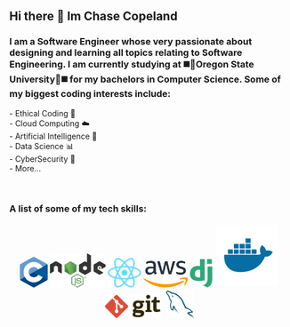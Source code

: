 ## Hi there 👋 Im Chase Copeland 

<h3> I am a Software Engineer whose very passionate about designing and learning all topics relating to Software Engineering. I am currently studying at ◼️🔶Oregon State University🔶◼️ for my bachelors in Computer Science. Some of my biggest coding interests include: </h3>
<p>
  <div>- Ethical Coding 🤲</div>
  <div>- Cloud Computing ☁️</div>
  <div>- Artificial Intelligence 🤖</div>
  <div>- Data Science 📊</div>
  <div>- CyberSecurity 🔐</div>
  <div>- More...</div>
</p>

<br>

### A list of some of my tech skills:

<p align="center">
  <img title="C Language" alt="C/C++" src="https://github.com/chasec22/chasec22/blob/main/assets/C_Programming_Language.svg" width=50 >
  <img title="Node" alt="Node" src="https://github.com/chasec22/chasec22/blob/main/assets/Node.js_logo.svg" width=100> 
  <img title="React" alt="React" src="https://github.com/chasec22/chasec22/blob/main/assets/React-icon.svg" width=60> 
  <img title="AWS" alt="AWS" src="https://github.com/chasec22/chasec22/blob/main/assets/aws.svg" width=80> 
  <img title="Django" alt="Django" src="https://github.com/chasec22/chasec22/blob/main/assets/django.svg" width=40> 
  <img title="Docker" alt="Docker" src="https://github.com/chasec22/chasec22/blob/main/assets/docker-svgrepo-com.svg" width=110 style="margin:3px;">
  <img title="Git" alt="Git" src="https://github.com/chasec22/chasec22/blob/main/assets/git.svg" width=100 style="margin:3px;">
  <img title="MySQL" alt="MySQL" src="https://github.com/chasec22/chasec22/blob/main/assets/mysql.svg" width=50 style="margin:3px;">
</p>

<!--
**chasec22/chasec22** is a ✨ _special_ ✨ repository because its `README.md` (this file) appears on your GitHub profile.

Here are some ideas to get you started:

- 🔭 I’m currently working on ...
- 🌱 I’m currently learning ...
- 👯 I’m looking to collaborate on ...
- 🤔 I’m looking for help with ...
- 💬 Ask me about ...
- 📫 How to reach me: ...
- 😄 Pronouns: ...
- ⚡ Fun fact: ...
-->
